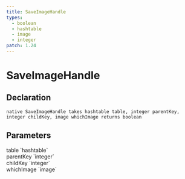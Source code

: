```yaml
---
title: SaveImageHandle
types:
  - boolean
  - hashtable
  - image
  - integer
patch: 1.24
---
```


# SaveImageHandle

## Declaration

```
native SaveImageHandle takes hashtable table, integer parentKey, integer childKey, image whichImage returns boolean
```

## Parameters
<dl>
  <dt>table `hashtable`</dt>
  <dd></dd>

  <dt>parentKey `integer`</dt>
  <dd></dd>

  <dt>childKey `integer`</dt>
  <dd></dd>

  <dt>whichImage `image`</dt>
  <dd></dd>
</dl>